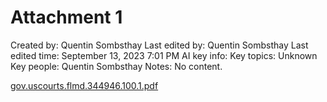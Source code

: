 # Attachment 1

Created by: Quentin Sombsthay
Last edited by: Quentin Sombsthay
Last edited time: September 13, 2023 7:01 PM
AI key info: Key topics: Unknown
Key people: Quentin Sombsthay
Notes: No content.

[gov.uscourts.flmd.344946.100.1.pdf](Attachment%201%20ddd4ed9f875245c2bf51c45ccd1f4e9e/gov.uscourts.flmd.344946.100.1.pdf)